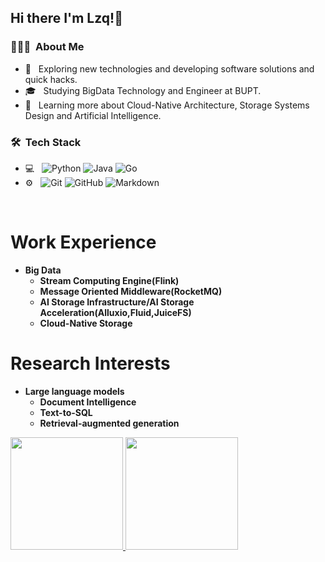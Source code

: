 <h2> Hi there I'm Lzq!👋 </h2>

<h3> 👨🏻‍💻 &nbsp;About Me </h3>

- 🤔 &nbsp; Exploring new technologies and developing software solutions and quick hacks.
- 🎓 &nbsp; Studying BigData Technology and Engineer at BUPT.
- 🌱 &nbsp; Learning more about Cloud-Native Architecture, Storage Systems Design and Artificial Intelligence.

<h3> 🛠 &nbsp;Tech Stack</h3>

- 💻 &nbsp;
  ![Python](https://img.shields.io/badge/-Python-333333?style=flat&logo=python)
  ![Java](https://img.shields.io/badge/-Java-333333?style=flat&logo=Java&logoColor=007396)
  ![Go](https://img.shields.io/badge/-Go-333333?style=flat&logo=C%2B%2B&logoColor=00599C)
- ⚙️ &nbsp;
  ![Git](https://img.shields.io/badge/-Git-333333?style=flat&logo=git)
  ![GitHub](https://img.shields.io/badge/-GitHub-333333?style=flat&logo=github)
  ![Markdown](https://img.shields.io/badge/-Markdown-333333?style=flat&logo=markdown)
<br/>

# Work Experience
<!-- 树状结构 -->
- **Big Data**
  - **Stream Computing Engine(Flink)**
  - **Message Oriented Middleware(RocketMQ)**
  - **AI Storage Infrastructure/AI Storage Acceleration(Alluxio,Fluid,JuiceFS)**
  - **Cloud-Native Storage**
# Research Interests
- **Large language models**
  - **Document Intelligence**
  - **Text-to-SQL**
  - **Retrieval-augmented generation**
  
<a href="https://github.com/liiuzq-xiaobai">
  <img height="180em" src="https://github-readme-stats.vercel.app/api?username=liiuzq-xiaobai&theme=buefy&show_icons=true" />
  <img height="180em" src="https://github-readme-stats.vercel.app/api/top-langs/?username=liiuzq-xiaobai&theme=buefy&layout=compact" />
</a>

<br/>










